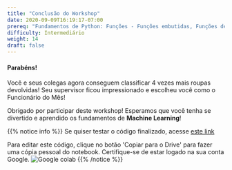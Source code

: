 ```yaml
---
title: "Conclusão do Workshop"
date: 2020-09-09T16:19:17-07:00
prereq: "Fundamentos de Python: Funções - Funções embutidas, Funções de bibliotecas; Tipos de Dados - Strings, Números, Leitura pelo Console; Estruturas de Dados - Listas, Tuplas, Conjuntos; Laços - Laços For"
difficulty: Intermediário
weight: 14
draft: false
---
```


#### Parabéns!

Você e seus colegas agora conseguem classificar 4 vezes mais roupas devolvidas! Seu supervisor ficou impressionado e escolheu você como o Funcionário do Mês!

Obrigado por participar deste workshop! Esperamos que você tenha se divertido e aprendido os fundamentos de **Machine Learning**!

{{% notice info %}}
Se quiser testar o código finalizado, acesse
<a href="https://colab.research.google.com/drive/1NtI1_iiNvq1J9rQsEaKEbiFsotkL_C0T?usp=sharing" target="_blank">este link</a>

Para editar este código, clique no botão 'Copiar para o Drive' para fazer uma cópia pessoal do notebook. Certifique-se de estar logado na sua conta Google.
![](../media/colab_copy.png "Google colab")
{{% /notice %}}